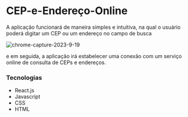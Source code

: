 # CEP-e-Endereço-Online
A aplicação funcionará de maneira simples e intuitiva, na qual o usuário poderá digitar um CEP ou um endereço
no campo de busca 

![chrome-capture-2023-9-19](https://github.com/ezequiel3e/CEP-e-Endere-o-Online/assets/98046274/30cfe79e-43c4-418b-8482-a63c2797a11f)

e em seguida, a aplicação irá estabelecer uma conexão com um serviço online de consulta de CEPs e endereços.

### Tecnologias 
- React.js
- Javascript
- CSS
- HTML
